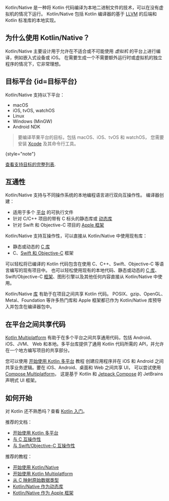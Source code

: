 [//]: # (title: Kotlin Native（Kotlin 原生）)

Kotlin/Native 是一种将 Kotlin 代码编译为本地二进制文件的技术，可以在没有虚拟机的情况下运行。
Kotlin/Native 包括 Kotlin 编译器的基于 [LLVM](https://llvm.org/) 的后端和 Kotlin 标准库的本地实现。

## 为什么使用 Kotlin/Native？

Kotlin/Native 主要设计用于允许在不适合或不可能使用 _虚拟机_ 的平台上进行编译，例如嵌入式设备或 iOS。
在需要生成一个不需要额外运行时或虚拟机的独立程序的情况下，它非常理想。

## 目标平台 {id=目标平台}

Kotlin/Native 支持以下平台：
* macOS
* iOS, tvOS, watchOS
* Linux
* Windows (MinGW)
* Android NDK

> 要编译苹果平台的目标，包括 macOS、iOS、tvOS 和 watchOS，
> 您需要安装 [Xcode](https://apps.apple.com/us/app/xcode/id497799835) 及其命令行工具。
> 
{style="note"}

[查看支持目标的完整列表](native-target-support.md).

## 互通性

Kotlin/Native 支持与不同操作系统的本地编程语言进行双向互操作性。
编译器创建：
* 适用于多个 [平台](#目标平台) 的可执行文件
* 针对 C/C++ 项目的带有 C 标头的静态库或 [动态库](native-dynamic-libraries.md)
* 针对 Swift 和 Objective-C 项目的 [Apple 框架](apple-framework.md)

Kotlin/Native 支持互操作性，可以直接从 Kotlin/Native 中使用现有库：
* 静态或动态的 [C 库](native-c-interop.md)
* C、[Swift 和 Objective-C](native-objc-interop.md) 框架

可以轻松将已编译的 Kotlin 代码包含在使用 C、C++、Swift、Objective-C 等语言编写的现有项目中。
也可以轻松使用现有的本地代码、静态或动态的 [C 库](native-c-interop.md)、
Swift/Objective-C [框架](native-objc-interop.md)、图形引擎以及其他任何内容直接从 Kotlin/Native 中使用。

Kotlin/Native [库](native-platform-libs.md) 有助于在项目之间共享 Kotlin 代码。
POSIX、gzip、OpenGL、Metal、Foundation 等许多热门库和 Apple 框架都已作为 Kotlin/Native 库预导入并包含在编译器包中。

## 在平台之间共享代码

[Kotlin Multiplatform](multiplatform.md) 有助于在多个平台之间共享通用代码，包括 Android、iOS、JVM、
Web 和本地。多平台库提供了通用 Kotlin 代码所需的 API，并允许在一个地方编写项目的共享部分。

您可以使用 [开始使用 Kotlin 多平台](multiplatform-get-started.md) 教程
创建应用程序并在 iOS 和 Android 之间共享业务逻辑。要在 iOS、Android、桌面和 Web 之间共享 UI，
可以尝试使用 [Compose Multiplatform](https://www.jetbrains.com/lp/compose-multiplatform/)，
这是基于 Kotlin 和 [Jetpack Compose](https://developer.android.com/jetpack/compose) 的 JetBrains 声明式 UI 框架。

## 如何开始

对 Kotlin 还不熟悉吗？查看 [Kotlin 入门](getting-started.md)。

推荐的文档：

* [开始使用 Kotlin 多平台](multiplatform-get-started.md)
* [与 C 互操作性](native-c-interop.md)
* [与 Swift/Objective-C 互操作性](native-objc-interop.md)

推荐的教程：

* [开始使用 Kotlin/Native](native-get-started.md)
* [开始使用 Kotlin Multiplatform](https://www.jetbrains.com/help/kotlin-multiplatform-dev/multiplatform-getting-started.html)
* [从 C 映射原始数据类型](mapping-primitive-data-types-from-c.md)
* [Kotlin/Native 作为动态库](native-dynamic-libraries.md)
* [Kotlin/Native 作为 Apple 框架](apple-framework.md)
